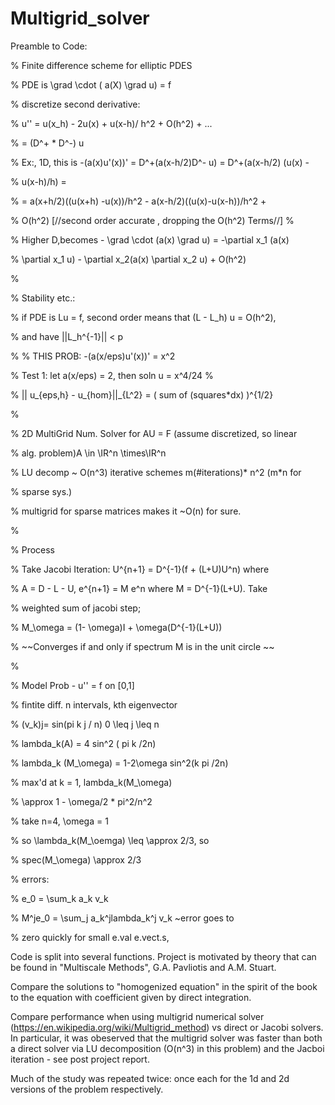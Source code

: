 #  Multigrid_solver

Preamble to Code:

% Finite difference scheme for elliptic PDES

% PDE  is  \grad \cdot ( a(X) \grad u) = f

% discretize second derivative:

%       u'' = u(x_h) - 2u(x) + u(x-h)/ h^2 + O(h^2)  + ...

%       = (D^+ * D^-) u

%       Ex:, 1D, this is  -(a(x)u'(x))' = D^+(a(x-h/2)D^- u) = D^+(a(x-h/2) (u(x) -

%       u(x-h)/h) =

%           = a(x+h/2)((u(x+h) -u(x))/h^2 - a(x-h/2)((u(x)-u(x-h))/h^2 +

%           O(h^2) [//second order accurate , dropping the O(h^2) Terms//]
%

%       Higher D,becomes  - \grad \cdot (a(x) \grad u) = -\partial x_1 (a(x)

%       \partial x_1 u) - \partial x_2(a(x) \partial x_2 u) + O(h^2)

%

%       Stability etc.:

%       if PDE is Lu  = f, second order means that (L - L_h) u = O(h^2),

%       and have ||L_h^{-1}|| < p

%
%       THIS PROB: -(a(x/eps)u'(x))' = x^2

%       Test 1: let a(x/eps) = 2, then soln u = x^4/24
%

%       || u_{eps,h} - u_{hom}||_{L^2}  = ( sum of (squares*dx) )^{1/2}

%

%       2D MultiGrid  Num. Solver for AU = F (assume discretized, so linear

%       alg. problem)A \in \IR^n \times\IR^n

%           LU decomp ~ O(n^3) iterative schemes m(#iterations)* n^2 (m*n for

%           sparse sys.)

%           multigrid for sparse matrices makes it ~O(n) for sure.

%

%           Process

%           Take Jacobi Iteration: U^{n+1} = D^{-1}(f + (L+U)U^n) where

%           A = D - L - U, e^{n+1} = M e^n where M  = D^{-1}(L+U). Take

%           weighted sum of jacobi step;

%               M_\omega = (1- \omega)I + \omega(D^{-1}(L+U))

%               ~~Converges if and only if spectrum M is in the unit circle ~~

%

%               Model Prob - u'' = f on [0,1]

%           fintite diff. n intervals, kth eigenvector

%                   (v_k)j= sin(pi k j /  n) 0 \leq j \leq n

%                   lambda_k(A) = 4 sin^2 ( pi k /2n)

%                    lambda_k (M_\omega) = 1-2\omega sin^2(k pi /2n)

%                           max'd at k = 1, lambda_k(M_\omega)

%                                    \approx 1 - \omega/2 * pi^2/n^2

%                           take n=4, \omega = 1

%                           so \lambda_k(M_\oemga) \leq \approx 2/3, so

%                                      spec(M_\omega) \approx 2/3

%                    errors:

%                      e_0 = \sum_k a_k v_k

%                       M^je_0 = \sum_j a_k^jlambda_k^j v_k ~error goes to

%                           zero quickly for small e.val e.vect.s,



Code is split into several functions. 
Project is motivated by theory that can be found in  "Multiscale Methods", G.A. Pavliotis and A.M. Stuart.

Compare the solutions to "homogenized equation" in the spirit of the book to the equation with coefficient
given by direct integration. 

Compare performance when using multigrid numerical solver (https://en.wikipedia.org/wiki/Multigrid_method) 
vs direct or Jacobi  solvers. In particular, it was obeserved that the multigrid solver was faster than both 
a direct solver via LU decomposition (O(n^3) in this problem) and the Jacboi iteration - see post project report. 

Much of the study was repeated twice: once each for the 1d and 2d versions of the problem respectively. 



